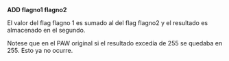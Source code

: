 **ADD flagno1 flagno2**

El valor del flag flagno 1 es sumado al del flag flagno2 y el resultado es almacenado en el segundo.

Notese que en el PAW original si el resultado excedía de 255 se quedaba en 255. Esto ya no ocurre.
